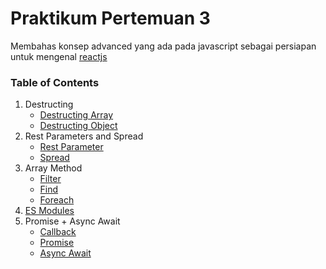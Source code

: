 # Praktikum Pertemuan 3
Membahas konsep advanced yang ada pada javascript sebagai persiapan untuk mengenal [reactjs](https://react.dev)

### Table of Contents
1. Destructing
    - [Destructing Array](praktikum/destructing/destructing-array.js)
    - [Destructing Object](praktikum/destructing/destructing-object.js)
3. Rest Parameters and Spread
    - [Rest Parameter](praktikum/rest-spread/rest-parameter.js)
    - [Spread](praktikum/rest-spread/spread.js)
4.  Array Method
    - [Filter](praktikum/array-method/filter.js)
    - [Find](praktikum/array-method/find.js)
    - [Foreach](praktikum/array-method/foreach.js)
5. [ES Modules](praktikum/modules/)
6. Promise + Async Await
   - [Callback](praktikum/async/callback.js)
   - [Promise](praktikum/async/promise.js)
   - [Async Await](praktikum/async-await.js)
